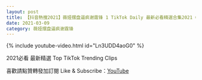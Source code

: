 ```yaml
---
layout: post
title: 【抖音熱搜2021】薇娅摆盘逼疯谢霆锋 1 TikTok Daily 最新必看精選合集2021 03 09
date: 2021-03-09
category: 薇娅摆盘逼疯谢霆锋
---
```


{% include youtube-video.html id="Ln3UDD4aoG0" %}

2021必看 最新精選 Top TikTok Trending Clips

喜歡請點贊轉發加訂閱 Like & Subscribe：[YouTube](https://www.youtube.com/channel/UCAoR7VcanIPd04uEq_GIylA/videos)

